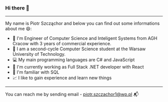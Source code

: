 ### Hi there 👋
---
My name is Piotr Szcząchor and below you can find out some informations about me :smile::
- :speech_balloon: I'm Engineer of Computer Science and Inteligent Systems from AGH Cracow with 3 years of commercial experience.
- :book: I am a second-cycle Computer Science student at the Warsaw University of Technology.
- :computer: My main programming languages are C# and JavaScript
- :office: I'm currently working as Full Stack .NET developer with React
- :elephant: I'm familiar with SQL
- :chart_with_upwards_trend: I like to gain experience and learn new things

---
You can reach me by sending email - piotr.szczachor1@wp.pl :mailbox_with_mail:

<!--
**PiotrSzczachor/PiotrSzczachor** is a ✨ _special_ ✨ repository because its `README.md` (this file) appears on your GitHub profile.

Here are some ideas to get you started:

- 🔭 I’m currently working on ...
- 🌱 I’m currently learning ...
- 👯 I’m looking to collaborate on ...
- 🤔 I’m looking for help with ...
- 💬 Ask me about ...
- 📫 How to reach me: ...
- 😄 Pronouns: ...
- ⚡ Fun fact: ...
-->
